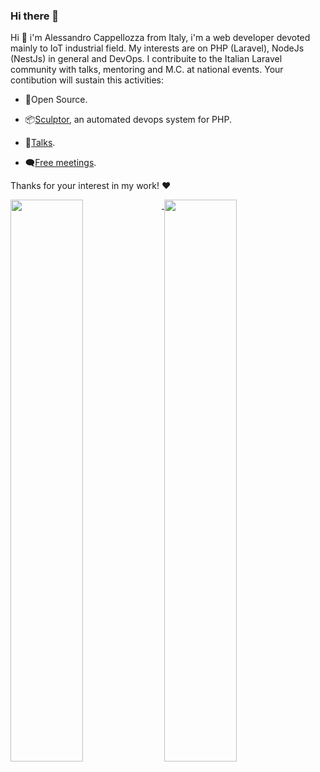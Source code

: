 ### Hi there 👋
Hi 🤝 i'm Alessandro Cappellozza from Italy, i'm a web developer devoted mainly to IoT industrial field. My interests are on PHP (Laravel), NodeJs (NestJs) in general and DevOps. I contribuite to the Italian Laravel community with talks, mentoring and M.C. at national events. Your contibution will sustain this activities:

- 📖Open Source.

- 📦[Sculptor](https://sculptor-devops.github.io/), an automated devops system for PHP.

- 🎤[Talks](https://www.youtube.com/c/grusp).

- 🗨️[Free meetings](https://rovigo.grusp.org/).

Thanks for your interest in my work! ❤️ 

<a href="https://github.com/eppak">
  <img align="top" src="https://github-readme-stats.vercel.app/api/top-langs/?username=eppak&langs_count=8&theme=calm&layout=compact" width="48%"/>
</a>
<a href="https://github.com/eppak">
  <img align="top" src="https://github-readme-stats.vercel.app/api?username=eppak&hide=prs&count_private=true&show_icons=true&theme=calm"  width="48%" />
</a>
